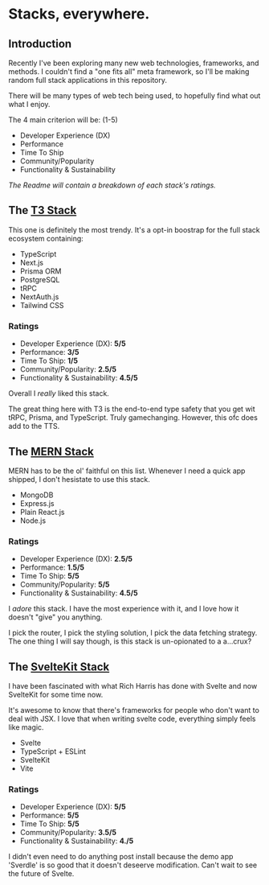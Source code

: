 # Stacks, everywhere.

## Introduction


Recently I've been exploring many new web technologies, frameworks, and methods. I couldn't find a "one fits all" meta framework, so I'll be making random full stack applications in this repository. 

There will be many types of web tech being used, to hopefully find what out what I enjoy.

The 4 main criterion will be: (1-5)

- Developer Experience (DX)
- Performance
- Time To Ship
- Community/Popularity
- Functionality & Sustainability

*The Readme will contain a breakdown of each stack's ratings.*
 


## The [T3 Stack](https://create.t3.gg/)

This one is definitely the most trendy. It's a opt-in boostrap for the full stack ecosystem containing:

- TypeScript
- Next.js
- Prisma ORM
- PostgreSQL
- tRPC
- NextAuth.js
- Tailwind CSS

### Ratings

- Developer Experience (DX): **5/5**
- Performance: **3/5**
- Time To Ship: **1/5**
- Community/Popularity: **2.5/5**
- Functionality & Sustainability: **4.5/5**

Overall I *really* liked this stack. 

The great thing here with T3 is the end-to-end type safety that you get wit tRPC, Prisma, and TypeScript. Truly gamechanging. However, this ofc does add to the TTS.



## The [MERN Stack](https://www.mongodb.com/mern-stack)

MERN has to be the ol' faithful on this list. Whenever I need a quick app shipped, I don't hesistate to use this stack.

- MongoDB
- Express.js
- Plain React.js 
- Node.js

### Ratings

- Developer Experience (DX): **2.5/5**
- Performance: **1.5/5**
- Time To Ship: **5/5**
- Community/Popularity: **5/5**
- Functionality & Sustainability: **4.5/5**

I *adore* this stack. I have the most experience with it, and I love how it doesn't "give" you anything. 

I pick the router, I pick the styling solution, I pick the data fetching strategy. The one thing I will say though, is this stack is un-opionated to a a...crux?

## The [SvelteKit Stack](https://kit.svelte.dev/)

I have been fascinated with what Rich Harris has done with Svelte and now SvelteKit for some time now.

It's awesome to know that there's frameworks for people who don't want to deal with JSX. I love that when writing svelte code, everything simply feels like magic.

- Svelte
- TypeScript + ESLint
- SvelteKit
- Vite

### Ratings

- Developer Experience (DX): **5/5**
- Performance: **5/5**
- Time To Ship: **5/5**
- Community/Popularity: **3.5/5**
- Functionality & Sustainability: **4./5**

I didn't even need to do anything post install because the demo app 'Sverdle' is so good that it doesn't deseerve modification. Can't wait to see the future of Svelte.
